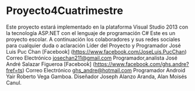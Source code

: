 # Proyecto4Cuatrimestre
Este proyecto estará implementado en la plataforma Visual Studio 2013 con la tecnología ASP.NET con el lenguaje de programación C#
Este es un proyecto escolar.
A continuación los colaboradores y sus redes sociales para cualquier duda o aclaración 
Líder del Proyecto y Programador José Luis Puc Chan [Facebook] (https://www.facebook.com/JoseLuis.PucChan) Correo Electrónico josechan211@gmail.com
Programador,analista José André Salazar Figueroa [Facebook] (https://www.facebook.com/ghs.andre?fref=ts) Correo Electrónico ghs_andre@hotmail.com
Programador Android Yair Roberto Vega Gamboa. 
Diseñador Joseph Alanzo Aranda, Alan Moisés Canul.
